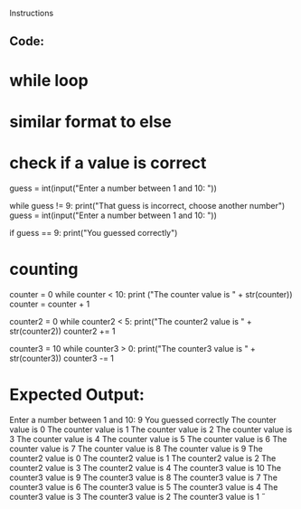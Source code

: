  Instructions  
 

## Code: 
# while loop
# similar format to else

# check if a value is correct

guess = int(input("Enter a number between 1 and 10: "))

while guess != 9:
  print("That guess is incorrect, choose another number")
  guess = int(input("Enter a number between 1 and 10: "))

if guess == 9:
  print("You guessed correctly")


# counting

counter = 0
while counter < 10:
  print ("The counter value is " + str(counter))
  counter = counter + 1

counter2 = 0
while counter2 < 5:
  print("The counter2 value is " + str(counter2))
  counter2 += 1

counter3 = 10
while counter3 > 0:
  print("The counter3 value is " + str(counter3))
  counter3 -= 1


# Expected Output:
Enter a number between 1 and 10: 9
You guessed correctly
The counter value is 0
The counter value is 1
The counter value is 2
The counter value is 3
The counter value is 4
The counter value is 5
The counter value is 6
The counter value is 7
The counter value is 8
The counter value is 9
The counter2 value is 0
The counter2 value is 1
The counter2 value is 2
The counter2 value is 3
The counter2 value is 4
The counter3 value is 10
The counter3 value is 9
The counter3 value is 8
The counter3 value is 7
The counter3 value is 6
The counter3 value is 5
The counter3 value is 4
The counter3 value is 3
The counter3 value is 2
The counter3 value is 1
 